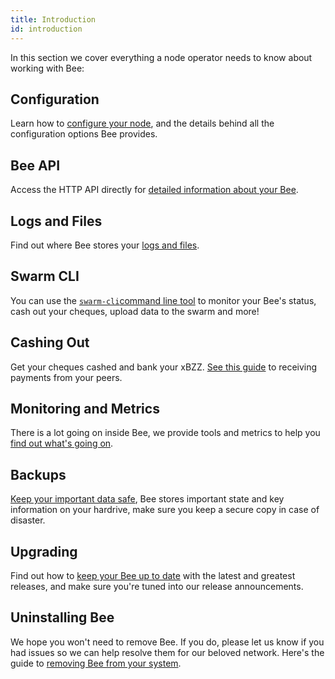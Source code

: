 ```yaml
---
title: Introduction
id: introduction
---
```


In this section we cover everything a node operator needs to know about working with Bee:

## Configuration

Learn how to [configure your node](/docs/bee/working-with-bee/configuration), and the details behind all the configuration options Bee provides.

## Bee API

Access the HTTP API directly for [detailed information about your Bee](/docs/bee/working-with-bee/bee-api).

## Logs and Files

Find out where Bee stores your [logs and files](/docs/bee/working-with-bee/logs-and-files).

## Swarm CLI

You can use the [`swarm-cli`command line tool](/docs/bee/working-with-bee/swarm-cli) to monitor your Bee's status, cash out your cheques, upload data to the swarm and more!

## Cashing Out

Get your cheques cashed and bank your xBZZ. [See this guide](/docs/bee/working-with-bee/cashing-out) to receiving payments from your peers.

## Monitoring and Metrics

There is a lot going on inside Bee, we provide tools and metrics to help you [find out what's going on](/docs/bee/working-with-bee/monitoring).

## Backups

[Keep your important data safe](/docs/bee/working-with-bee/backups), Bee stores important state and key information on your hardrive, make sure you keep a secure copy in case of disaster.

## Upgrading

Find out how to [keep your Bee up to date](/docs/bee/working-with-bee/upgrading-bee) with the latest and greatest releases, and make sure you're tuned into our release announcements.

## Uninstalling Bee

We hope you won't need to remove Bee. If you do, please let us know if you had issues so we can help resolve them for our beloved network. Here's the guide to [removing Bee from your system](/docs/bee/working-with-bee/uninstalling-bee).
